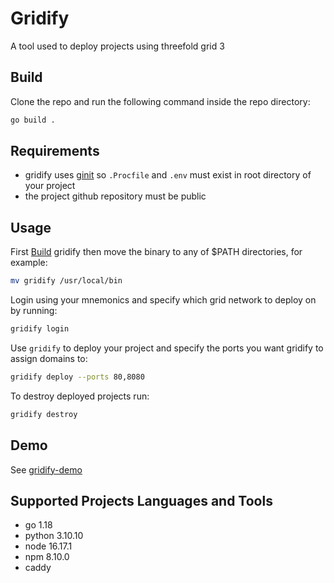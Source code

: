 # Gridify
A tool used to deploy projects using threefold grid 3 

## Build
Clone the repo and run the following command inside the repo directory:
```bash
go build .
```
## Requirements
- gridify uses [ginit](https://github.com/rawdaGastan/ginit) so `.Procfile` and `.env` must exist in root directory of your project
- the project github repository must be public

## Usage
First [Build](#build) gridify then move the binary to any of $PATH directories, for example:
```bash
mv gridify /usr/local/bin
```

Login using your mnemonics and specify which grid network to deploy on by running:
```bash
gridify login
```

Use `gridify` to deploy your project and specify the ports you want gridify to assign domains to:
```bash
gridify deploy --ports 80,8080
```

To destroy deployed projects run:
```bash
gridify destroy
```

## Demo
See [gridify-demo](https://github.com/AbdelrahmanElawady/gridify-demo)

## Supported Projects Languages and Tools
- go 1.18
- python 3.10.10
- node 16.17.1
- npm 8.10.0
- caddy